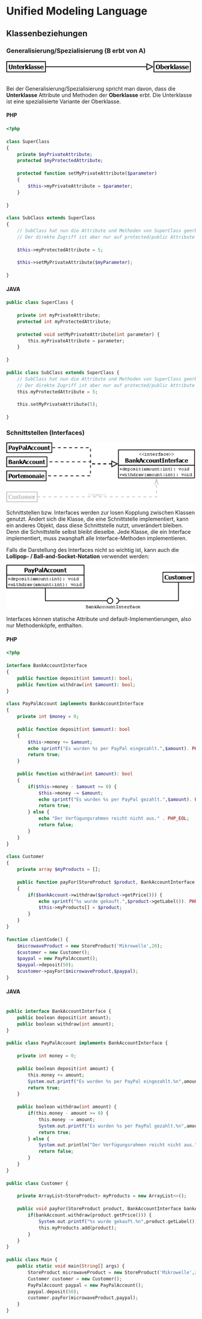 # Unified Modeling Language
## Klassenbeziehungen
### Generalisierung/Spezialisierung (B erbt von A)

![Klassendiagramm](/docs/img/uml-inherit.png)

Bei der Generalisierung/Spezialisierung spricht man davon, dass die **Unterklasse**
Attribute und Methoden der **Oberklasse** erbt. Die Unterklasse ist eine spezialisierte
Variante der Oberklasse.

#### PHP
````php
<?php

class SuperClass
{
    private $myPrivateAttribute;
    protected $myProtectedAttribute;
    
    protected function setMyPrivateAttribute($parameter)
    {
        $this->myPrivateAttribute = $parameter;
    }
    
}

class SubClass extends SuperClass
{
    // SubClass hat nun die Attribute und Methoden von SuperClass geerbt
    // Der direkte Zugriff ist aber nur auf protected/public Attribute möglich
    
    $this->myProtectedAttribute = 5;
    
    $this->setMyPrivateAttribute($myParameter);
    
}
````
#### JAVA
````php
public class SuperClass {

    private int myPrivateAttribute;
    protected int myProtectedAttribute;
    
    protected void setMyPrivateAttribute(int parameter) {
        this.myPrivateAttribute = parameter;
    }
    
}

public class SubClass extends SuperClass {
    // SubClass hat nun die Attribute und Methoden von SuperClass geerbt
    // Der direkte Zugriff ist aber nur auf protected/public Attribute möglich    
    this.myProtectedAttribute = 5;
    
    this.setMyPrivateAttribute(5);
    
}
````

### Schnittstellen (Interfaces)

![Interface](/docs/img/uml-interface.png)

Schnittstellen bzw. Interfaces werden zur losen Kopplung zwischen Klassen genutzt. Ändert sich
die Klasse, die eine Schnittstelle implementiert, kann ein anderes Objekt, dass diese Schnittstelle
nutzt, unverändert bleiben. Denn die Schnittstelle selbst bleibt dieselbe. Jede Klasse, die
ein Interface implementiert, muss zwanghaft alle Interface-Methoden implementieren.

Falls die Darstellung des Interfaces nicht so wichtig ist, kann auch die **Lollipop- / Ball-and-Socket-Notation**
verwendet werden:

![Interface-Lollipop](/docs/img/uml-interface-2.png)

Interfaces können statische Attribute und default-Implementierungen,
also nur Methodenköpfe, enthalten.

#### PHP

````php
<?php

interface BankAccountInterface
{
    public function deposit(int $amount): bool;
    public function withdraw(int $amount): bool;
}

class PayPalAccount implements BankAccountInterface
{
    private int $money = 0;

    public function deposit(int $amount): bool
    {
        $this->money += $amount;
        echo sprintf("Es wurden %s per PayPal eingezahlt.",$amount). PHP_EOL;
        return true;
    }

    public function withdraw(int $amount): bool
    {
        if($this->money - $amount >= 0) {
            $this->money -= $amount;
            echo sprintf("Es wurden %s per PayPal gezahlt.",$amount). PHP_EOL;
            return true;
        } else {
            echo "Der Verfügungsrahmen reicht nicht aus." . PHP_EOL;
            return false;
        }
    }
}

class Customer
{
    private array $myProducts = [];

    public function payFor(StoreProduct $product, BankAccountInterface $bankAccount) : void
    {
        if($bankAccount->withdraw($product->getPrice())) {
            echo sprintf("%s wurde gekauft.",$product->getLabel()). PHP_EOL;
            $this->myProducts[] = $product;
        }
    }
}

function clientCode() {
    $microwaveProduct = new StoreProduct('Mikrowelle',20);
    $customer = new Customer();
    $paypal = new PayPalAccount();
    $paypal->deposit(50);
    $customer->payFor($microwaveProduct,$paypal);
}
````

#### JAVA

````php

public interface BankAccountInterface {
    public boolean deposit(int amount);
    public boolean withdraw(int amount);
}

public class PayPalAccount implements BankAccountInterface {

    private int money = 0;

    public boolean deposit(int amount) {
        this.money += amount;
        System.out.printf("Es wurden %s per PayPal eingezahlt.%n",amount);
        return true;
    }

    public boolean withdraw(int amount) {
        if(this.money - amount >= 0) {
            this.money -= amount;
            System.out.printf("Es wurden %s per PayPal gezahlt.%n",amount);
            return true;
        } else {
            System.out.println("Der Verfügungsrahmen reicht nicht aus.");
            return false;
        }
    }
}

public class Customer {

    private ArrayList<StoreProduct> myProducts = new ArrayList<>();

    public void payFor(StoreProduct product, BankAccountInterface bankAccount) {
        if(bankAccount.withdraw(product.getPrice())) {
            System.out.printf("%s wurde gekauft.%n",product.getLabel());
            this.myProducts.add(product);
        }
    }
}

public class Main {
    public static void main(String[] args) {
        StoreProduct microwaveProduct = new StoreProduct('Mikrowelle',20);
        Customer customer = new Customer();
        PayPalAccount paypal = new PayPalAccount();
        paypal.deposit(50);
        customer.payFor(microwaveProduct,paypal);
    }
}
````